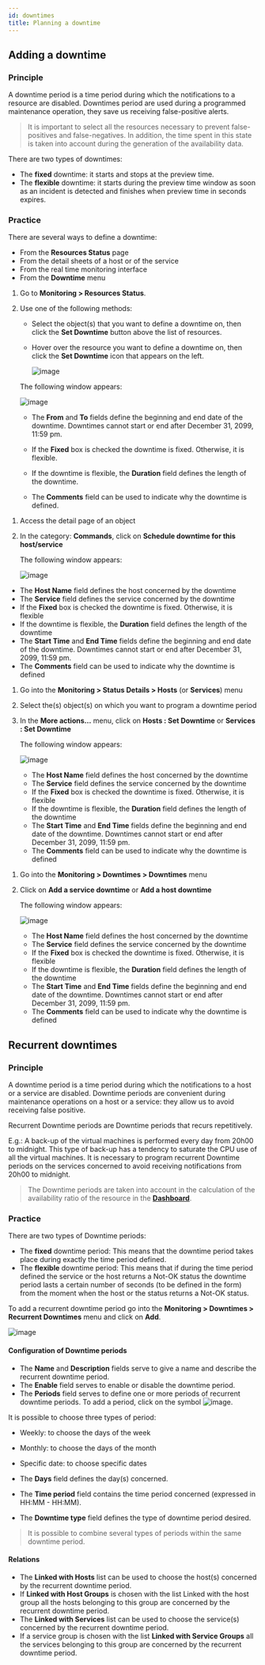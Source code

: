 ```yaml
---
id: downtimes
title: Planning a downtime
---
```


## Adding a downtime

### Principle

A downtime period is a time period during which the notifications to a
resource are disabled. Downtimes period are used during a programmed
maintenance operation, they save us receiving false-positive alerts.

> It is important to select all the resources necessary to prevent
> false-positives and false-negatives. In addition, the time spent in
> this state is taken into account during the generation of the
> availability data.

There are two types of downtimes:

-   The **fixed** downtime: it starts and stops at the preview time.
-   The **flexible** downtime: it starts during the preview time window
    as soon as an incident is detected and finishes when preview time in
    seconds expires.

### Practice

There are several ways to define a downtime:

-   From the **Resources Status** page
-   From the detail sheets of a host or of the service
-   From the real time monitoring interface
-   From the **Downtime** menu

<!--DOCUSAURUS_CODE_TABS-->

<!--Resources Status page-->

1. Go to **Monitoring > Resources Status**.
2. Use one of the following methods:
    - Select the object(s) that you want to define a downtime on, then click the **Set Downtime** button above the list of resources.
    - Hover over the resource you want to define a downtime on, then click the **Set Downtime** icon that appears on the left.

        ![image](../assets/alerts/resources-status/dt-hover.gif)

    The following window appears:

    ![image](../assets/alerts/resources-status/dt-popup.png)

    -   The **From** and **To** fields define the beginning and
    end date of the downtime. Downtimes cannot start or end after December 31, 2099, 11:59 pm.

    -   If the **Fixed** box is checked the downtime is fixed. Otherwise, it
    is flexible.

    -   If the downtime is flexible, the **Duration** field defines the
    length of the downtime.

    -   The **Comments** field can be used to indicate why the downtime is
    defined.

<!--Detailed sheet of an object-->

1.  Access the detail page of an object
2.  In the category: **Commands**, click on **Schedule downtime for this
    host/service**

    The following window appears:

    ![image](../assets/alerts/downtime.png)

-   The **Host Name** field defines the host concerned by the downtime
-   The **Service** field defines the service concerned by the downtime
-   If the **Fixed** box is checked the downtime is fixed. Otherwise, it
    is flexible
-   If the downtime is flexible, the **Duration** field defines the
    length of the downtime
-   The **Start Time** and **End Time** fields define the beginning and
    end date of the downtime. Downtimes cannot start or end after December 31, 2099, 11:59 pm.
-   The **Comments** field can be used to indicate why the downtime is
    defined

<!--Real time monitoring-->

1.  Go into the **Monitoring > Status Details > Hosts** (or **Services**)
    menu
2.  Select the(s) object(s) on which you want to program a downtime
    period
3.  In the **More actions…** menu, click on **Hosts : Set Downtime** or
    **Services : Set Downtime**

    The following window appears:

    ![image](../assets/alerts/downtime.png)

    -   The **Host Name** field defines the host concerned by the downtime
    -   The **Service** field defines the service concerned by the downtime
    -   If the **Fixed** box is checked the downtime is fixed. Otherwise, it
        is flexible
    -   If the downtime is flexible, the **Duration** field defines the
        length of the downtime
    -   The **Start Time** and **End Time** fields define the beginning and
        end date of the downtime. Downtimes cannot start or end after December 31, 2099, 11:59 pm.
    -   The **Comments** field can be used to indicate why the downtime is
        defined

<!--Downtime menu-->

1.  Go into the **Monitoring > Downtimes > Downtimes** menu
2.  Click on **Add a service downtime** or **Add a host downtime**

    The following window appears:

    ![image](../assets/alerts/downtime.png)

    -   The **Host Name** field defines the host concerned by the downtime
    -   The **Service** field defines the service concerned by the downtime
    -   If the **Fixed** box is checked the downtime is fixed. Otherwise, it
        is flexible
    -   If the downtime is flexible, the **Duration** field defines the
        length of the downtime
    -   The **Start Time** and **End Time** fields define the beginning and
        end date of the downtime. Downtimes cannot start or end after December 31, 2099, 11:59 pm.
    -   The **Comments** field can be used to indicate why the downtime is
        defined

<!--END_DOCUSAURUS_CODE_TABS-->

## Recurrent downtimes

### Principle

A downtime period is a time period during which the notifications to a
host or a service are disabled. Downtime periods are convenient during
maintenance operations on a host or a service: they allow us to avoid
receiving false positive.

Recurrent Downtime periods are Downtime periods that recurs
repetitively.

E.g.: A back-up of the virtual machines is performed every day from
20h00 to midnight. This type of back-up has a tendency to saturate the
CPU use of all the virtual machines. It is necessary to program
recurrent Downtime periods on the services concerned to avoid receiving
notifications from 20h00 to midnight.

> The Downtime periods are taken into account in the calculation of the
> availability ratio of the resource in the
> **[Dashboard](../reporting/introduction#simple-reporting)**.

### Practice

There are two types of Downtime periods:

-   The **fixed** downtime period: This means that the downtime period
    takes place during exactly the time period defined.
-   The **flexible** downtime period: This means that if during the time
    period defined the service or the host returns a Not-OK status the
    downtime period lasts a certain number of seconds (to be defined in
    the form) from the moment when the host or the status returns a
    Not-OK status.

To add a recurrent downtime period go into the
**Monitoring > Downtimes > Recurrent Downtimes** menu and click on
**Add**.

![image](../assets/alerts/05recurrentdowntimes.png)

#### Configuration of Downtime periods

-   The **Name** and **Description** fields serve to give a name and
    describe the recurrent downtime period.
-   The **Enable** field serves to enable or disable the downtime
    period.
-   The **Periods** field serves to define one or more periods of
    recurrent downtime periods. To add a period, click on the symbol
    ![image](../assets/common/navigate_plus.png).

It is possible to choose three types of period:

-   Weekly: to choose the days of the week
-   Monthly: to choose the days of the month
-   Specific date: to choose specific dates

-   The **Days** field defines the day(s) concerned.
-   The **Time period** field contains the time period concerned
    (expressed in HH:MM - HH:MM).
-   The **Downtime type** field defines the type of downtime period
    desired.

> It is possible to combine several types of periods within the same
> downtime period.

#### Relations

-   The **Linked with Hosts** list can be used to choose the host(s)
    concerned by the recurrent downtime period.
-   If **Linked with Host Groups** is chosen with the list Linked with
    the host group all the hosts belonging to this group are concerned
    by the recurrent downtime period.
-   The **Linked with Services** list can be used to choose the
    service(s) concerned by the recurrent downtime period.
-   If a service group is chosen with the list **Linked with Service
    Groups** all the services belonging to this group are concerned by
    the recurrent downtime period.
